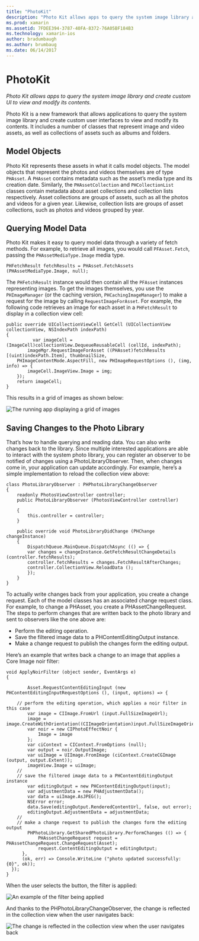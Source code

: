 ```yaml
---
title: "PhotoKit"
description: "Photo Kit allows apps to query the system image library and create custom UI to view and modify its contents."
ms.prod: xamarin
ms.assetid: 7FDEE394-3787-40FA-8372-76A05BF184B3
ms.technology: xamarin-ios
author: bradumbaugh
ms.author: brumbaug
ms.date: 06/14/2017
---
```


# PhotoKit

_Photo Kit allows apps to query the system image library and create custom UI to view and modify its contents._

Photo Kit is a new framework that allows applications to query the system image library and create custom user interfaces to view and modify its contents. It includes a number of classes that represent image and video assets, as well as collections of assets such as albums and folders.

## Model Objects
Photo Kit represents these assets in what it calls model objects. The model objects that represent the photos and videos themselves are of type `PHAsset`. A `PHAsset` contains metadata such as the asset’s media type and its creation date.
Similarly, the `PHAssetCollection` and `PHCollectionList` classes contain metadata about asset collections and collection lists respectively. Asset collections are groups of assets, such as all the photos and videos for a given year. Likewise, collection lists are groups of asset collections, such as photos and videos grouped by year.

## Querying Model Data
Photo Kit makes it easy to query model data through a variety of fetch methods. For example, to retrieve all images, you would call `PFAsset.Fetch`, passing the `PHAssetMediaType.Image` media type.

	PHFetchResult fetchResults = PHAsset.FetchAssets (PHAssetMediaType.Image, null);

The `PHFetchResult` instance would then contain all the `PFAsset` instances representing images. To get the images themselves, you use the `PHImageManager` (or the caching version, `PHCachingImageManager`) to make a request for the image by calling `RequestImageForAsset`. For example, the following code retrieves an image for each asset in a `PHFetchResult` to display in a collection view cell:


	public override UICollectionViewCell GetCell (UICollectionView collectionView, NSIndexPath indexPath)
	{
		      var imageCell = (ImageCell)collectionView.DequeueReusableCell (cellId, indexPath);
		 	imageMgr.RequestImageForAsset ((PHAsset)fetchResults [(uint)indexPath.Item], thumbnailSize,
	   	PHImageContentMode.AspectFill, new PHImageRequestOptions (), (img, info) => {
	     	imageCell.ImageView.Image = img;
	   	});
	   	return imageCell;
	}

This results in a grid of images as shown below:

![](photokit-images/image4.png "The running app displaying a grid of images")
 
## Saving Changes to the Photo Library

That’s how to handle querying and reading data. You can also write changes back to the library. Since multiple interested applications are able to interact with the system photo library, you can register an observer to be notified of changes using a PhotoLibraryObserver. Then, when changes come in, your application can update accordingly. For example, here’s a simple implementation to reload the collection view above:

	class PhotoLibraryObserver : PHPhotoLibraryChangeObserver
	{
  		readonly PhotosViewController controller;
  		public PhotoLibraryObserver (PhotosViewController controller)
  		
  		{
    		this.controller = controller;
  		}
  	
  		public override void PhotoLibraryDidChange (PHChange changeInstance)
  		{
    		DispatchQueue.MainQueue.DispatchAsync (() => {
      		var changes = changeInstance.GetFetchResultChangeDetails (controller.fetchResults);
    	  	controller.fetchResults = changes.FetchResultAfterChanges;
      		controller.CollectionView.ReloadData ();
    		});
  		}
	}
	
To actually write changes back from your application, you create a change request. Each of the model classes has an associated change request class. For example, to change a PHAsset, you create a PHAssetChangeRequest. The steps to perform changes that are written back to the photo library and sent to observers like the one above are:

-	Perform the editing operation.
-	Save the filtered image data to a PHContentEditingOutput instance.
-	Make a change request to publish the changes form the editing output.

Here’s an example that writes back a change to an image that applies a Core Image noir filter:

	void ApplyNoirFilter (object sender, EventArgs e)
	{
  			
  			Asset.RequestContentEditingInput (new PHContentEditingInputRequestOptions (), (input, options) => {
    		
    	// perform the editing operation, which applies a noir filter in this case
    		var image = CIImage.FromUrl (input.FullSizeImageUrl);
    		image = image.CreateWithOrientation((CIImageOrientation)input.FullSizeImageOrientation);
    		var noir = new CIPhotoEffectNoir {
      			Image = image
    		};
    		var ciContext = CIContext.FromOptions (null);
    		var output = noir.OutputImage;
    		var uiImage = UIImage.FromImage (ciContext.CreateCGImage (output, output.Extent));
    		imageView.Image = uiImage;
	    //
	    // save the filtered image data to a PHContentEditingOutput instance
	    	var editingOutput = new PHContentEditingOutput(input);
	    	var adjustmentData = new PHAdjustmentData();
	    	var data = uiImage.AsJPEG();
	    	NSError error;
	    	data.Save(editingOutput.RenderedContentUrl, false, out error);
			editingOutput.AdjustmentData = adjustmentData;
	    //
	    // make a change request to publish the changes form the editing output
	    	PHPhotoLibrary.GetSharedPhotoLibrary.PerformChanges (() => {
	        	PHAssetChangeRequest request = PHAssetChangeRequest.ChangeRequest(Asset);
	        	request.ContentEditingOutput = editingOutput;
	      },
	      (ok, err) => Console.WriteLine ("photo updated successfully: {0}", ok));
	  });
	}
	
When the user selects the button, the filter is applied:

![](photokit-images/image5.png "An example of the filter being applied")
 
And thanks to the PHPhotoLibraryChangeObserver, the change is reflected in the collection view when the user navigates back:

![](photokit-images/image6.png "The change is reflected in the collection view when the user navigates back")
